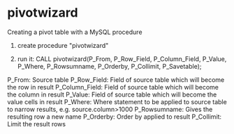 # pivotwizard
Creating a pivot table with a MySQL procedure

1. create procedure "pivotwizard"

2. run it: CALL pivotwizard(P_From, P_Row_Field, P_Column_Field, P_Value, P_Where, P_Rowsumname, P_Orderby, P_Collimit, P_Savetable);

P_From:           Source table
P_Row_Field:      Field of source table which will become the row in result
P_Column_Field:   Field of source table which will become the column in result
P_Value:          Field of source table which will become the value cells in result
P_Where:          Where statement to be applied to source table to narrow results, e.g. source.column>1000
P_Rowsumname:     Gives the resulting row a new name
P_Orderby:        Order by applied to result
P_Collimit:       Limit the result rows
